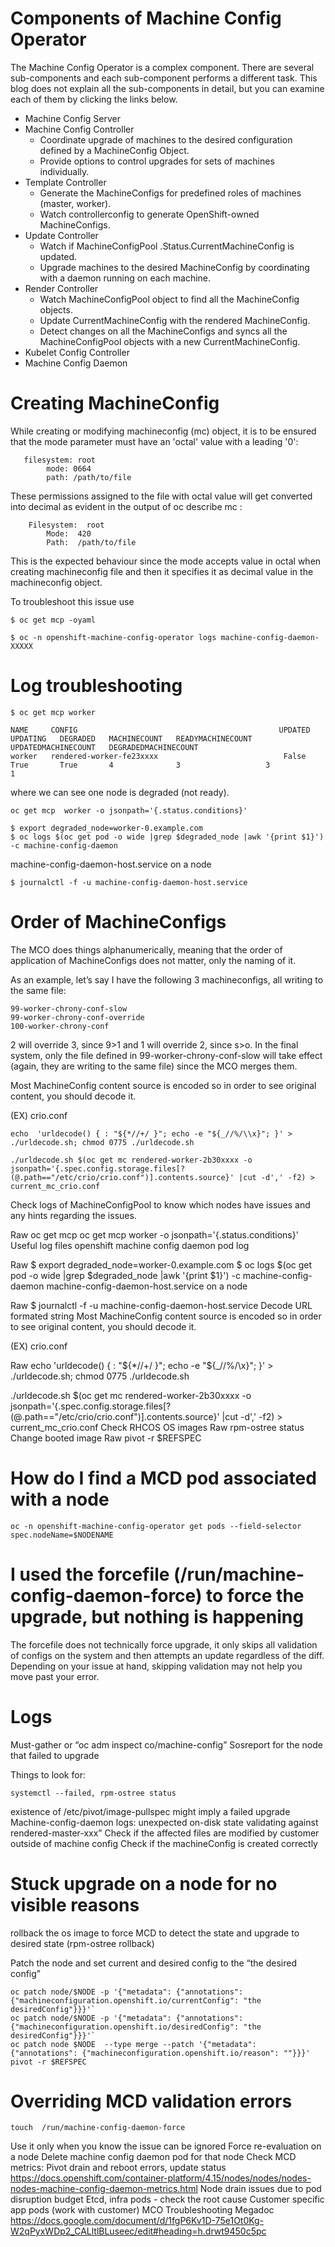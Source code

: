 

# Components of Machine Config Operator

The Machine Config Operator is a complex component. There are several sub-components and each sub-component performs a different task. This blog does not explain all the sub-components in detail, but you can examine each of them by clicking the links below.

* Machine Config Server
* Machine Config Controller
    * Coordinate upgrade of machines to the desired configuration defined by a MachineConfig Object.
    * Provide options to control upgrades for sets of machines individually.
* Template Controller
    * Generate the MachineConfigs for predefined roles of machines (master, worker).
    * Watch controllerconfig to generate OpenShift-owned MachineConfigs.
* Update Controller
    * Watch if MachineConfigPool .Status.CurrentMachineConfig is updated.
    * Upgrade machines to the desired MachineConfig by coordinating with a daemon running on each machine.
* Render Controller
    * Watch MachineConfigPool object to find all the MachineConfig objects. 
    * Update CurrentMachineConfig with the rendered MachineConfig.
    * Detect changes on all the MachineConfigs and syncs all the MachineConfigPool objects with a new CurrentMachineConfig.
* Kubelet Config Controller
* Machine Config Daemon





# Creating MachineConfig


While creating or modifying machineconfig (mc) object, it is to be ensured that the mode parameter must have an 'octal' value with a leading '0':

```
   filesystem: root
        mode: 0664
        path: /path/to/file
```

These permissions assigned to the file with octal value will get converted into decimal as evident in the output of oc describe mc <mc-name>:

```
    Filesystem:  root
        Mode:  420
        Path:  /path/to/file
```

This is the expected behaviour since the mode accepts value in octal when creating machineconfig file and then it specifies it as decimal value in the machineconfig object.


To troubleshoot this issue use

```
$ oc get mcp -oyaml

$ oc -n openshift-machine-config-operator logs machine-config-daemon-XXXXX 
```




# Log troubleshooting

```
$ oc get mcp worker

NAME     CONFIG                                             UPDATED   UPDATING   DEGRADED   MACHINECOUNT   READYMACHINECOUNT   UPDATEDMACHINECOUNT   DEGRADEDMACHINECOUNT
worker   rendered-worker-fe23xxxx                            False     True       True       4              3                   3                     1
```

where we can see one node is degraded (not ready).


```
oc get mcp  worker -o jsonpath='{.status.conditions}'  
```


```
$ export degraded_node=worker-0.example.com
$ oc logs $(oc get pod -o wide |grep $degraded_node |awk '{print $1}') -c machine-config-daemon
```

machine-config-daemon-host.service on a node

```
$ journalctl -f -u machine-config-daemon-host.service
```



# Order of MachineConfigs

The MCO does things alphanumerically, meaning that the order of application of MachineConfigs does not matter, only the naming of it.

As an example, let’s say I have the following 3 machineconfigs, all writing to the same file:

```
99-worker-chrony-conf-slow
99-worker-chrony-conf-override
100-worker-chrony-conf
```

2 will override 3, since 9>1 and 1 will override 2, since s>o. In the final system, only the file defined in 99-worker-chrony-conf-slow will take effect (again, they are writing to the same file) since the MCO merges them.






Most MachineConfig content source is encoded so in order to see original content, you should decode it.

(EX) crio.conf

```
echo  'urldecode() { : "${*//+/ }"; echo -e "${_//%/\\x}"; }' > ./urldecode.sh; chmod 0775 ./urldecode.sh

./urldecode.sh $(oc get mc rendered-worker-2b30xxxx -o jsonpath='{.spec.config.storage.files[?(@.path=="/etc/crio/crio.conf")].contents.source}' |cut -d',' -f2) > current_mc_crio.conf
```





Check logs of MachineConfigPool to know which nodes have issues and any hints regarding the issues.

Raw
oc get mcp 
oc get mcp  worker -o jsonpath='{.status.conditions}'  
Useful log files
openshift machine config daemon pod log

Raw
$ export degraded_node=worker-0.example.com
$ oc logs $(oc get pod -o wide |grep $degraded_node |awk '{print $1}') -c machine-config-daemon
machine-config-daemon-host.service on a node

Raw
$ journalctl -f -u machine-config-daemon-host.service
Decode URL formated string
Most MachineConfig content source is encoded so in order to see original content, you should decode it.

(EX) crio.conf

Raw
echo  'urldecode() { : "${*//+/ }"; echo -e "${_//%/\\x}"; }' > ./urldecode.sh; chmod 0775 ./urldecode.sh

./urldecode.sh $(oc get mc rendered-worker-2b30xxxx -o jsonpath='{.spec.config.storage.files[?(@.path=="/etc/crio/crio.conf")].contents.source}' |cut -d',' -f2) > current_mc_crio.conf
Check RHCOS OS images
Raw
rpm-ostree status
Change booted image
Raw
pivot -r $REFSPEC







# How do I find a MCD pod associated with a node

```
oc -n openshift-machine-config-operator get pods --field-selector spec.nodeName=$NODENAME
```




# I used the forcefile (/run/machine-config-daemon-force) to force the upgrade, but nothing is happening

The forcefile does not technically force upgrade, it only skips all validation of configs on the system and then attempts an update regardless of the diff. Depending on your issue at hand, skipping validation may not help you move past your error.



# Logs


Must-gather or “oc adm inspect co/machine-config”
Sosreport for the node that failed to upgrade

Things to look for:

```
systemctl --failed, rpm-ostree status
```

existence of  /etc/pivot/image-pullspec  might imply a failed upgrade
Machine-config-daemon logs:  unexpected on-disk state validating against rendered-master-xxx”
Check if the affected files are modified by customer outside of machine config 
Check if the machineConfig is created correctly 



# Stuck upgrade on a node for no visible reasons

rollback the os image to force MCD to detect the state and upgrade to desired state (rpm-ostree rollback)

Patch the node and set current and desired config to the “the desired config”

```
oc patch node/$NODE -p '{"metadata": {"annotations": {"machineconfiguration.openshift.io/currentConfig": "the desiredConfig"}}}'`
oc patch node/$NODE -p '{"metadata": {"annotations": {"machineconfiguration.openshift.io/desiredConfig": "the desiredConfig"}}}'`
oc patch node $NODE  --type merge --patch '{"metadata": {"annotations": {"machineconfiguration.openshift.io/reason": ""}}}'
pivot -r $REFSPEC
```





# Overriding MCD validation errors

```
touch  /run/machine-config-daemon-force
```

Use it only when you know the issue can be ignored
Force re-evaluation on a node
Delete machine config daemon pod for that node
Check MCD metrics: 
Pivot drain and reboot errors, update status
https://docs.openshift.com/container-platform/4.15/nodes/nodes/nodes-nodes-machine-config-daemon-metrics.html
Node drain issues due to pod disruption budget
Etcd, infra pods -  check the root cause
Customer specific app pods (work with customer)
MCO Troubleshooting Megadoc
https://docs.google.com/document/d/1fgP6Kv1D-75e1Ot0Kg-W2qPyxWDp2_CALltlBLuseec/edit#heading=h.drwt9450c5pc
